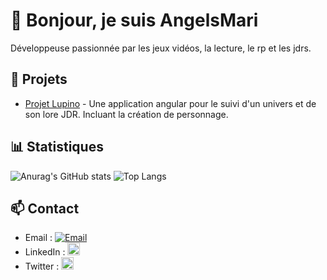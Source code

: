 # 👋 Bonjour, je suis AngelsMari

Développeuse passionnée par les jeux vidéos, la lecture, le rp et les jdrs. 

## 🚀 Projets
- [Projet Lupino](https://github.com/AngelsMari/Lupino) - Une application angular pour le suivi d'un univers et de son lore JDR. Incluant la création de personnage.

## 📊 Statistiques
![Anurag's GitHub stats](https://github-readme-stats.vercel.app/api?username=AngelsMari&show_icons=true&theme=radical)
![Top Langs](https://github-readme-stats.vercel.app/api/top-langs/?username=AngelsMari&layout=compact)

## 📫 Contact

- Email : [![Email](https://img.shields.io/badge/Email-marine.deruelle@laposte.net-blue)](mailto:marine.deruelle@laposte.net)
- LinkedIn : [<img src="https://cdn-icons-png.flaticon.com/512/174/174857.png" width="20" height="20">](https://www.linkedin.com/in/marine-deruelle-088571187/)
- Twitter : [<img src="https://cdn-icons-png.flaticon.com/512/733/733579.png" width="20" height="20">](https://x.com/Orphenia)
